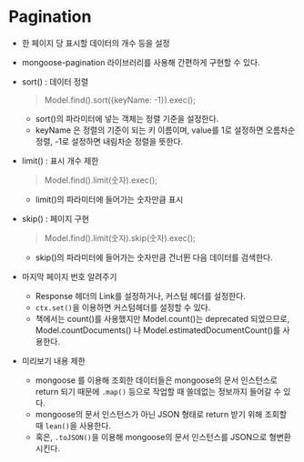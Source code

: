 # Pagination
- 한 페이지 당 표시할 데이터의 개수 등을 설정
- mongoose-pagination 라이브러리를 사용해 간편하게 구현할 수 있다.
- sort() : 데이터 정렬
    > Model.find().sort({keyName: -1}).exec();
    - sort()의 파라미터에 넣는 객체는 정렬 기준을 설정한다.
    - keyName 은 정렬의 기준이 되는 키 이름이며, value를 1로 설정하면 오름차순 정렬, -1로 설정하면 내림차순 정렬을 뜻한다.

- limit() : 표시 개수 제한
    > Model.find().limit(숫자).exec();
    - limit()의 파라미터에 들어가는 숫자만큼 표시

- skip() : 페이지 구현
    > Model.find().limit(숫자).skip(숫자).exec();
    - skip()의 파라미터에 들어가는 숫자만큼 건너뛴 다음 데이터를 검색한다.

- 마지막 페이지 번호 알려주기
    - Response 헤더의 Link를 설정하거나, 커스텀 헤더를 설정한다.
    - `ctx.set()`을 이용하면 커스텀헤더를 설정할 수 있다.
    - 책에서는 count()를 사용했지만 Model.count()는 deprecated 되었으므로, Model.countDocuments() 나 Model.estimatedDocumentCount()를 사용한다.

- 미리보기 내용 제한
    - mongoose 를 이용해 조회한 데이터들은 mongoose의 문서 인스턴스로 return 되기 때문에 `.map()` 등으로 작업할 때 쓸데없는 정보까지 들어갈 수 있다.
    - mongoose의 문서 인스턴스가 아닌 JSON 형태로 return 받기 위해 조회할 때 `lean()`을 사용한다.
    - 혹은, `.toJSON()`을 이용해 mongoose의 문서 인스턴스를 JSON으로 형변환시킨다.
